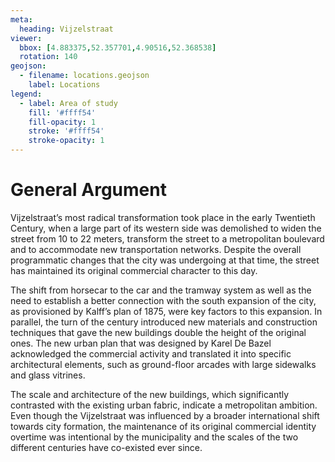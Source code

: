 ```yaml
---
meta:
  heading: Vijzelstraat
viewer:
  bbox: [4.883375,52.357701,4.90516,52.368538]
  rotation: 140
geojson:
  - filename: locations.geojson
    label: Locations
legend:
  - label: Area of study
    fill: '#ffff54'
    fill-opacity: 1
    stroke: '#ffff54'
    stroke-opacity: 1
---
```

# General Argument
Vijzelstraat’s most radical transformation took place in the early Twentieth Century, when a large part of its western side was demolished to widen the street from 10 to 22 meters, transform the street to a metropolitan boulevard and to accommodate new transportation networks. Despite the overall programmatic changes that the city was undergoing at that time, the street has maintained its original commercial character to this day.

The shift from horsecar to the car and the tramway system as well as the need to establish a better connection with the south expansion of the city, as provisioned by Kalff’s plan of 1875, were key factors to this expansion. In parallel, the turn of the century introduced new materials and construction techniques that gave the new buildings double the height of the original ones. The new urban plan that was designed by Karel De Bazel acknowledged the commercial activity and translated it into specific architectural elements, such as ground-floor arcades with large sidewalks and glass vitrines.

The scale and architecture of the new buildings, which significantly contrasted with the existing urban fabric, indicate a metropolitan ambition. Even though the Vijzelstraat was influenced by a broader international shift towards city formation, the maintenance of its original commercial identity overtime was intentional by the municipality and the scales of the two different centuries have co-existed ever since.